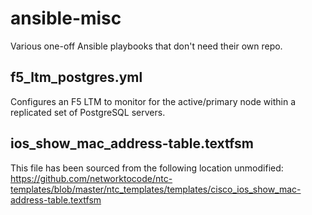 # ansible-misc
Various one-off Ansible playbooks that don't need their own repo.

## f5_ltm_postgres.yml
Configures an F5 LTM to monitor for the active/primary node within a replicated set of PostgreSQL servers.

## ios_show_mac_address-table.textfsm
This file has been sourced from the following location unmodified: https://github.com/networktocode/ntc-templates/blob/master/ntc_templates/templates/cisco_ios_show_mac-address-table.textfsm
